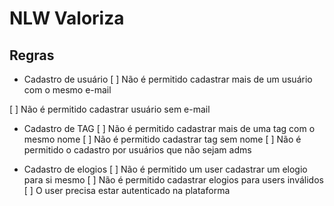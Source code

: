 # NLW Valoriza

## Regras

- Cadastro de usuário
[ ] Não é permitido cadastrar mais de um usuário com o mesmo e-mail

[ ] Não é permitido cadastrar usuário sem e-mail

- Cadastro de TAG
[ ] Não é permitido cadastrar mais de uma tag com o mesmo nome
[ ] Não é permitido cadastrar tag sem nome
[ ] Não é permitido o cadastro por usuários que não sejam adms

- Cadastro de elogios
[ ] Não é permitido um user cadastrar um elogio para si mesmo
[ ] Não é permitido cadastrar elogios para users inválidos
[ ] O user precisa estar autenticado na plataforma
